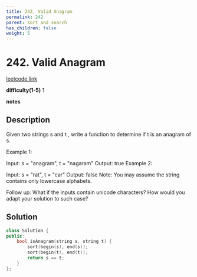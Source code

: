 ```yaml
---
title: 242. Valid Anagram
permalink: 242
parent: sort_and_search
has_children: false
weight: 5
---
```

# 242. Valid Anagram
[leetcode link](https://leetcode.com/problems/valid-anagram/)

**difficulty(1-5)** 
1

**notes**   


## Description
Given two strings s and t , write a function to determine if t is an anagram of s.

Example 1:

Input: s = "anagram", t = "nagaram"
Output: true
Example 2:

Input: s = "rat", t = "car"
Output: false
Note:
You may assume the string contains only lowercase alphabets.

Follow up:
What if the inputs contain unicode characters? How would you adapt your solution to such case?

## Solution

```c++
class Solution {
public:
    bool isAnagram(string s, string t) {
        sort(begin(s), end(s));
        sort(begin(t), end(t));
        return s == t;
    }
};
```


<!-- 
Default label
{: .label }

Blue label
{: .label .label-blue }

Stable
{: .label .label-green }

New release
{: .label .label-purple }

Coming soon
{: .label .label-yellow }

Deprecated
{: .label .label-red } -->
